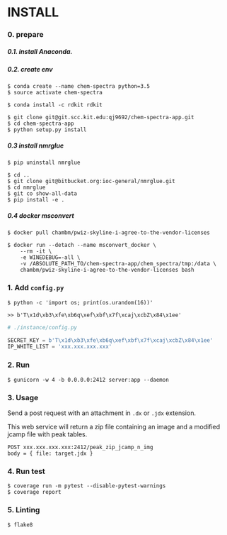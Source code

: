 # INSTALL


### 0. prepare

##### 0.1. install Anaconda.

##### 0.2. create env

```
$ conda create --name chem-spectra python=3.5
$ source activate chem-spectra
```

```
$ conda install -c rdkit rdkit
```

```
$ git clone git@git.scc.kit.edu:qj9692/chem-spectra-app.git
$ cd chem-spectra-app
$ python setup.py install
```

##### 0.3 install nmrglue

```
$ pip uninstall nmrglue

$ cd ..
$ git clone git@bitbucket.org:ioc-general/nmrglue.git
$ cd nmrglue
$ git co show-all-data
$ pip install -e .
```

##### 0.4 docker msconvert

```
$ docker pull chambm/pwiz-skyline-i-agree-to-the-vendor-licenses

$ docker run --detach --name msconvert_docker \
    --rm -it \
    -e WINEDEBUG=-all \
    -v /ABSOLUTE_PATH_TO/chem-spectra-app/chem_spectra/tmp:/data \
    chambm/pwiz-skyline-i-agree-to-the-vendor-licenses bash

```


### 1. Add `config.py`

```
$ python -c 'import os; print(os.urandom(16))'

>> b'T\x1d\xb3\xfe\xb6q\xef\xbf\x7f\xcaj\xcbZ\x84\x1ee'
```

```python
# ./instance/config.py

SECRET_KEY = b'T\x1d\xb3\xfe\xb6q\xef\xbf\x7f\xcaj\xcbZ\x84\x1ee'
IP_WHITE_LIST = 'xxx.xxx.xxx.xxx'
```

### 2. Run

```
$ gunicorn -w 4 -b 0.0.0.0:2412 server:app --daemon
```

### 3. Usage

Send a post request with an attachment in `.dx` or `.jdx` extension.

This web service will return a zip file containing an image and a modified jcamp file with peak tables.

```
POST xxx.xxx.xxx.xxx:2412/peak_zip_jcamp_n_img
body = { file: target.jdx }
```

### 4. Run test

```
$ coverage run -m pytest --disable-pytest-warnings
$ coverage report
```

### 5. Linting

```
$ flake8
```
